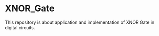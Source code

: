 # XNOR_Gate
This repository is about application and implementation of XNOR Gate in digital circuits.
